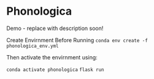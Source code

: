 # Phonologica
Demo - replace with description soon!

Create Envirnment Before Running
`conda env create -f phonologica_env.yml`

Then activate the envirnment using:

`conda activate phonologica`
`flask run`